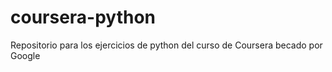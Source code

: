# coursera-python
Repositorio para los ejercicios de python del curso de Coursera becado por Google

